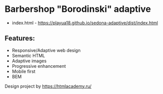 # Barbershop "Borodinski" adaptive

 * index.html - https://playua18.github.io/sedona-adaptive/dist/index.html

## Features:
 * Responsive/Adaptive web design
 * Semantic HTML
 * Adaptive images
 * Progressive enhancement
 * Mobile first
 * BEM

 Design project by https://htmlacademy.ru/
